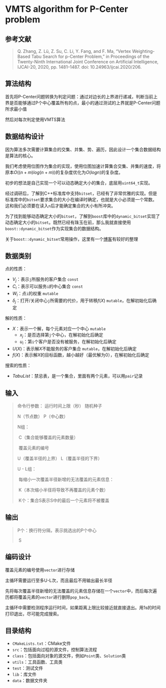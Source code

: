 <script type="text/x-mathjax-config">
  MathJax.Hub.Config({
    tex2jax: {
      inlineMath: [ ['$','$'], ["\\(","\\)"] ],
      processEscapes: true
    }
  });
</script>
<script src="https://cdn.mathjax.org/mathjax/latest/MathJax.js?config=TeX-AMS-MML_HTMLorMML" type="text/javascript"></script>

# VMTS algorithm for P-Center problem

## 参考文献

> Q. Zhang, Z. Lü, Z. Su, C. Li, Y. Fang, and F. Ma, “Vertex Weighting-Based Tabu Search for p-Center Problem,” in Proceedings of the Twenty-Ninth International Joint Conference on Artificial Intelligence, IJCAI-20, 2020, pp. 1481–1487. doi: 10.24963/ijcai.2020/206.

## 算法结构

首先将P-Center问题转换为判定问题：通过对边长的上界进行递减，判断当前上界是否能够通过P个中心覆盖所有的点，最小的通过测试的上界就是P-Center问题所求最小值

然后对每次判定使用VMTS算法

## 数据结构设计

因为算法多次需要计算集合的交集、并集、势、遍历，因此设计一个集合数据结构是算法的核心。

我们考虑使用位图作为集合的实现，使用位图加速计算集合交集、并集的速度，将原本$O((n+m)log(n+m))$的复杂度优化为$O(logn)$的复杂度。

初步的想法是自己实现一个可以动态确定大小的集合，底层用`uint64_t`实现。

经过调研后，了解到C++标准库中支持`bitset`，已经有了非常优雅的实现。但是标准库中的`bitset`要求集合的大小在编译时确定，也就是大小必须是一个常数。这和我们必须要在读入`n`后才能确定集合的大小有所冲突。

为了找到能够动态确定大小的`bitset`，了解到`boost`库中的`dynamic_bitset`实现了动态确定大小的`bitset`。既然已经有珠玉在前，那么我就直接使用`boost::dynamic_bitset`作为实现集合的数据结构。

关于`boost::dynamic_bitset`常用操作，这里有一个[博客](https://izualzhy.cn/boost-dynamic-bitset)有较好的整理

## 数据类别

点的性质：

- $V_j$：表示`j`所服务的客户集合	`const`
- $C_i$：表示可以服务`i`的中心集合   `const`
- $W_i$：点`i`的权重  `mutable`
- $\delta_j$：打开/关闭中心`j`所需要的代价，用于转移$f(X)$ `mutable`，在解初始化后确定

解的性质：

- $X$：表示一个解，每个元素对应一个中心  `mutable`
  - $x_j$：是否选择第`j`个中心，在解初始化后确定
  - $u_i$：第`i`个客户是否没有被服务，在解初始化后确定
- $U(X)$：表示解$X$不能服务的客户集合  `mutable`，在解初始化后确定
- $f(X)$：表示解$X$的目标函数，越小越好（最优解为0），在解初始化后确定

搜索的性质：

- $TabuList$：禁忌表，是一个集合，里面有两个元素，可以用`pair`记录

## 输入

> 命令行参数：  运行时间上限（秒） 随机种子
>
> N（节点数）		P（中心数）
>
> N组：
>
> ​	C（集合能够覆盖的元素数量）
>
> ​		覆盖元素的编号
>
> U（覆盖半径的上界）	L（覆盖半径的下界）
>
> U - L组：
>
> ​	每缩小一次覆盖半径新增的无法覆盖的元素信息：
>
> ​	K（本次缩小半径将导致不再覆盖的元素个数） 
>
> ​		K个：集合S表示S中的最后一个元素将不被覆盖

## 输出

> P个：换行符分隔，表示挑选出的P个中心
>
> ​	S

## 编码设计

覆盖元素的编号使用`vector`进行存储

主循环需要运行至多U-L次，而且最后不用输出最长半径

先将每次覆盖半径新增的无法覆盖的元素信息存储在一个`vector`中，而后每次遍历都将覆盖元素的`vector`进行删除`pop_back`。

主循环中需要检测程序运行时间，如果距离上限比较接近就直接退出。用1s的时间打印退出，尽可能完成搜索。

## 目录结构

- `CMakeLists.txt`：CMake文件
- `src`：包括面向过程的源文件，控制算法流程
- `class`：包括面向对象的源文件，例如`Point`类、`Solution`类
- `utils`：工具函数、工具类
- `test`：测试文件
- `lib`：库文件
- `data`：数据文件夹